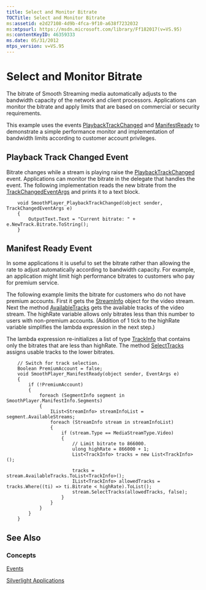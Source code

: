 ```yaml
---
title: Select and Monitor Bitrate
TOCTitle: Select and Monitor Bitrate
ms:assetid: e2d27108-4d9b-4fca-9f10-a638f7232032
ms:mtpsurl: https://msdn.microsoft.com/library/Ff182017(v=VS.95)
ms:contentKeyID: 46359333
ms.date: 05/31/2012
mtps_version: v=VS.95
---
```


# Select and Monitor Bitrate

The bitrate of Smooth Streaming media automatically adjusts to the bandwidth capacity of the network and client processors. Applications can monitor the bitrate and apply limits that are based on commercial or security requirements.

This example uses the events [PlaybackTrackChanged](smoothstreamingmediaelement-playbacktrackchanged-event-microsoft-web-media-smoothstreaming_1.md) and [ManifestReady](smoothstreamingmediaelement-manifestready-event-microsoft-web-media-smoothstreaming_1.md) to demonstrate a simple performance monitor and implementation of bandwidth limits according to customer account privileges.

## Playback Track Changed Event

Bitrate changes while a stream is playing raise the [PlaybackTrackChanged](smoothstreamingmediaelement-playbacktrackchanged-event-microsoft-web-media-smoothstreaming_1.md) event. Applications can monitor the bitrate in the delegate that handles the event. The following implementation reads the new bitrate from the [TrackChangedEventArgs](trackchangedeventargs-class-microsoft-web-media-smoothstreaming_1.md) and prints it to a text block.

```
    void SmoothPlayer_PlaybackTrackChanged(object sender, TrackChangedEventArgs e)
    {
        OutputText.Text = "Current bitrate: " + e.NewTrack.Bitrate.ToString();
    }
```

## Manifest Ready Event

In some applications it is useful to set the bitrate rather than allowing the rate to adjust automatically according to bandwidth capacity. For example, an application might limit high performance bitrates to customers who pay for premium service.

The following example limits the bitrate for customers who do not have premium accounts. First it gets the [StreamInfo](streaminfo-class-microsoft-web-media-smoothstreaming_1.md) object for the video stream. Next the method [AvailableTracks](streaminfo-availabletracks-property-microsoft-web-media-smoothstreaming_1.md) gets the available tracks of the video stream. The highRate variable allows only bitrates less than this number to users with non-premium accounts. (Addition of 1 tick to the highRate variable simplifies the lambda expression in the next step.)

The lambda expression re-initializes a list of type [TrackInfo](trackinfo-class-microsoft-web-media-smoothstreaming_1.md) that contains only the bitrates that are less than highRate. The method [SelectTracks](streaminfo-selecttracks-method-microsoft-web-media-smoothstreaming_1.md) assigns usable tracks to the lower bitrates.

```
    // Switch for track selection.
    Boolean PremiumAccount = false;
    void SmoothPlayer_ManifestReady(object sender, EventArgs e)
    {
        if (!PremiumAccount)
        {
            foreach (SegmentInfo segment in SmoothPlayer.ManifestInfo.Segments)
            {
                IList<StreamInfo> streamInfoList = segment.AvailableStreams;
                foreach (StreamInfo stream in streamInfoList)
                {
                    if (stream.Type == MediaStreamType.Video)
                    {
                        // Limit bitrate to 866000.
                        ulong highRate = 866000 + 1;
                        List<TrackInfo> tracks = new List<TrackInfo>();

                        tracks = stream.AvailableTracks.ToList<TrackInfo>();
                        IList<TrackInfo> allowedTracks = tracks.Where((ti) => ti.Bitrate < highRate).ToList();
                        stream.SelectTracks(allowedTracks, false);
                    }
                }
            }
        }
    }
```

## See Also

### Concepts

[Events](events.md)

[Silverlight Applications](silverlight-applications.md)
